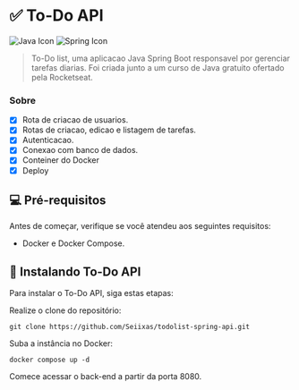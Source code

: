 # ✅ To-Do API

![Java Icon](https://img.shields.io/badge/Java-ED8B00?style=for-the-badge&logo=openjdk&logoColor=white)
![Spring Icon](https://img.shields.io/badge/Spring-6DB33F?style=for-the-badge&logo=spring&logoColor=white)
> To-Do list, uma aplicacao Java Spring Boot responsavel por gerenciar tarefas diarias. Foi criada junto a um curso de Java gratuito ofertado pela Rocketseat.

### Sobre

- [x] Rota de criacao de usuarios.
- [x] Rotas de criacao, edicao e listagem de tarefas.
- [x] Autenticacao.
- [x] Conexao com banco de dados.
- [x] Conteiner do Docker
- [x] Deploy

## 💻 Pré-requisitos

Antes de começar, verifique se você atendeu aos seguintes requisitos:

* Docker e Docker Compose.

## 🚀 Instalando To-Do API

Para instalar o To-Do API, siga estas etapas:

Realize o clone do repositório:
```
git clone https://github.com/Seiixas/todolist-spring-api.git
```

Suba a instância no Docker:
```
docker compose up -d
```

Comece acessar o back-end a partir da porta 8080.
